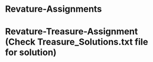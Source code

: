 # Revature-Assignments
# Revature-Treasure-Assignment (Check Treasure_Solutions.txt file for solution)
